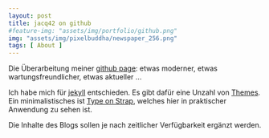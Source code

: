 ```yaml
---
layout: post
title: jacq42 on github
#feature-img: "assets/img/portfolio/github.png"
img: "assets/img/pixelbuddha/newspaper_256.png"
tags: [ About ]
---
```


Die Überarbeitung meiner [github page](https://jacq42.github.io): etwas moderner, etwas wartungsfreundlicher, etwas aktueller ...

Ich habe mich für [jekyll](https://jekyllrb.com/) entschieden. Es gibt dafür eine Unzahl von [Themes](https://jamstackthemes.dev/#ssg=jekyll). Ein minimalistisches ist [Type on Strap](https://jamstackthemes.dev/demo/theme/jekyll-type-on-strap-theme/), welches hier in praktischer Anwendung zu sehen ist.

Die Inhalte des Blogs sollen je nach zeitlicher Verfügbarkeit ergänzt werden.